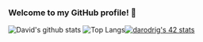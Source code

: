 ### Welcome to my GitHub profile! 👋

<!--
**d-r-e/d-r-e** is a ✨ _special_ ✨ repository because its `README.md` (this file) appears on your GitHub profile.
-->

![David's github stats](https://github-readme-stats.vercel.app/api?username=d-r-e&show_icons=true&count_private=true&hide=contribs&theme=synthwave)
![Top Langs](https://github-readme-stats.vercel.app/api/top-langs/?username=d-r-e&theme=synthwave&count_private=false)[![darodrig's 42 stats](https://badge42.herokuapp.com/api/stats/darodrig?privacyEmail=true)](https://github.com/d-r-e)
